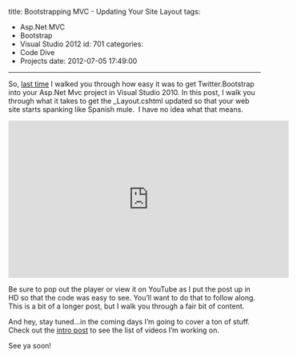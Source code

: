 title: Bootstrapping MVC - Updating Your Site Layout
tags:
  - Asp.Net MVC
  - Bootstrap
  - Visual Studio 2012
id: 701
categories:
  - Code Dive
  - Projects
date: 2012-07-05 17:49:00
---

So, [last time](http://oldblog.jameschambers.com/blog/bootstrap-asp.net-mvc-quickhits-installing-bootstrap) I walked you through how easy it was to get Twitter.Bootstrap into your Asp.Net Mvc project in Visual Studio 2010\. In this post, I walk you through what it takes to get the _Layout.cshtml updated so that your web site starts spanking like Spanish mule.&nbsp; I have no idea what that means.
<iframe height="315" src="http://www.youtube.com/embed/Li9zby_xOK0" frameborder="0" width="560" allowfullscreen></iframe> 

Be sure to pop out the player or view it on YouTube as I put the post up in HD so that the code was easy to see. You’ll want to do that to follow along.&nbsp; This is a bit of a longer post, but I walk you through a fair bit of content.

And hey, stay tuned…in the coming days I’m going to cover a ton of stuff.&nbsp; Check out the [intro post](http://oldblog.jameschambers.com/blog/bootstrap-asp.net-mvc-quickhits-installing-bootstrap) to see the list of videos I’m working on.

See ya soon!